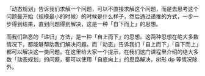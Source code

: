 「动态规划」告诉我们求解一个问题，可以不直接求解这个问题，而是去思考这个问题最开始（规模最小的时候）的时候是什么样子，然后通过递推的方式，一步一步得到结果，直到问题得到解决，这是一种「自下而上」的思想。

而我们熟悉的「递归」方法，是一种「自上而下」的思想。这两种思想在绝大多数情况下，都能够帮助我们解决问题。而「动态」告诉我们「自上而下」「自下而上」都可以解决这一类问题。在这里给大家一个提示，在我们这门课程里介绍的绝大多数「动态规划」的问题，都可以使用「自底向上」的思路解决，树形 dp 等情况除外。